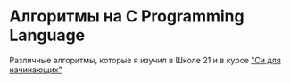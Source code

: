 # Алгоритмы на C Programming Language

Различные алгоритмы, которые я изучил в Школе 21 и в курсе ["Си для начинающих"](https://stepik.org/course/57680/syllabus)